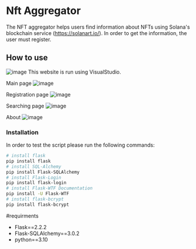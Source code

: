 # Nft Aggregator

The NFT aggregator helps users find information about NFTs using Solana's blockchain service (https://solanart.io/). In order to get the information, the user must register.

## How to use

![image](https://user-images.githubusercontent.com/97554402/199928696-d2ba6430-3816-495c-b3df-400870448e85.png)
This website is run using VisualStudio.

Main page
![image](https://user-images.githubusercontent.com/97554402/199933313-45517cff-038e-40f3-8bde-0c118c5d79df.png)
 
Registration page
![image](https://user-images.githubusercontent.com/97554402/199933466-1b95b347-fc06-4f5c-ab9e-508a9674513b.png)

Searching page
![image](https://user-images.githubusercontent.com/97554402/199933597-e0e99f69-a015-45ac-a6dc-ab9562843263.png)

About 
![image](https://user-images.githubusercontent.com/97554402/199933673-e98afc26-a080-4053-a34c-25b96c80f7f7.png)

### Installation
In order to test the script please run the following commands:

```sh
# install flask
pip install flask
# install SQL-Alchemy
pip install Flask-SQLAlchemy
# install Flask-Login
pip install flask-login
# install Flask-WTF Documentation
pip install -U Flask-WTF
# install flask-bcrypt
pip install flask-bcrypt
```

#requirments
* Flask==2.2.2
* Flask-SQLAlchemy==3.0.2
* python==3.10

